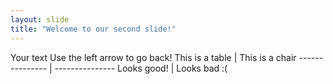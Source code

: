 ```yaml
---
layout: slide
title: "Welcome to our second slide!"
---
```

Your text
Use the left arrow to go back!
This is a table | This is a chair
--------------- | ---------------
Looks good! | Looks bad :(
